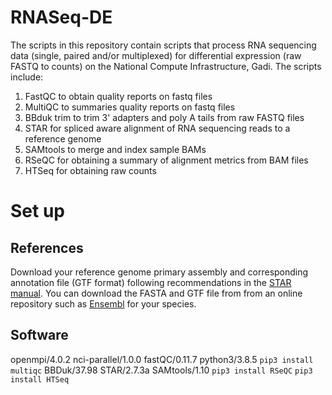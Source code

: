 # RNASeq-DE

The scripts in this repository contain scripts that process RNA sequencing data (single, paired and/or multiplexed) for differential expression (raw FASTQ to counts) on the National Compute Infrastructure, Gadi. The scripts include:

1. FastQC to obtain quality reports on fastq files
2. MultiQC to summaries quality reports on fastq files
3. BBduk trim to trim 3' adapters and poly A tails from raw FASTQ files
4. STAR for spliced aware alignment of RNA sequencing reads to a reference genome
6. SAMtools to merge and index sample BAMs
5. RSeQC for obtaining a summary of alignment metrics from BAM files
6. HTSeq for obtaining raw counts 

# Set up

## References

Download your reference genome primary assembly and corresponding annotation file (GTF format) following recommendations in the [STAR manual](https://github.com/alexdobin/STAR/blob/master/doc/STARmanual.pdf). You can download the FASTA and GTF file from from an online repository such as [Ensembl](https://asia.ensembl.org/info/data/ftp/index.html) for your species. 

## Software

openmpi/4.0.2
nci-parallel/1.0.0
fastQC/0.11.7
python3/3.8.5
`pip3 install multiqc`
BBDuk/37.98
STAR/2.7.3a
SAMtools/1.10
`pip3 install RSeQC`
`pip3 install HTSeq`
